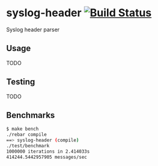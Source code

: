 syslog-header [![Build Status](https://travis-ci.org/CamShaft/syslog-header.png)](https://travis-ci.org/CamShaft/syslog-header)
=============

Syslog header parser

Usage
-----

TODO

Testing
-------

TODO

Benchmarks
----------

```sh
$ make bench
./rebar compile
==> syslog-header (compile)
./test/benchmark
1000000 iterations in 2.414033s
414244.5442957905 messages/sec

```
